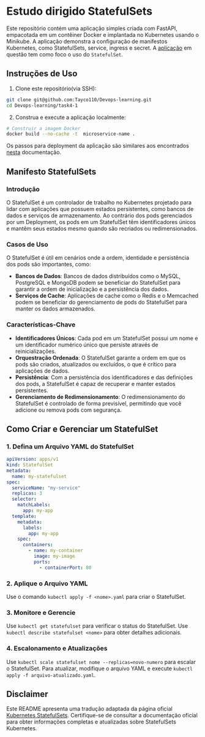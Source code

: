# Estudo dirigido StatefulSets

Este repositório contém uma aplicação simples criada com FastAPI, empacotada em um contêiner Docker e implantada no Kubernetes usando o Minikube. A aplicação demonstra a configuração de manifestos Kubernetes, como StatefulSets, service, ingress e secret. A [aplicação](https://github.com/Tayco110/Devops-learning/blob/main/task4-1/app/main.py) em questão tem como foco o uso do `StatefulSet`.

## Instruções de Uso

1. Clone este repositório(via SSH):

```bash
git clone git@github.com:Tayco110/Devops-learning.git
cd Devops-learning/task4-1
```

2. Construa e execute a aplicação localmente:

```bash
# Construir a imagem Docker
docker build --no-cache -t  microservice-name .
```

Os passos para deployment da aplicação são similares aos encontrados [nesta](https://github.com/Tayco110/Devops-learning/blob/main/task-1/README.md) documentação.

## Manifesto StatefulSets

### Introdução

O StatefulSet é um controlador de trabalho no Kubernetes projetado para lidar com aplicações que possuem estados persistentes, como bancos de dados e serviços de armazenamento. Ao contrário dos pods gerenciados por um Deployment, os pods em um StatefulSet têm identificadores únicos e mantêm seus estados mesmo quando são recriados ou redimensionados.

### Casos de Uso

O StatefulSet é útil em cenários onde a ordem, identidade e persistência dos pods são importantes, como:

- **Bancos de Dados**: Bancos de dados distribuídos como o MySQL, PostgreSQL e MongoDB podem se beneficiar do StatefulSet para garantir a ordem de inicialização e a persistência dos dados.
- **Serviços de Cache**: Aplicações de cache como o Redis e o Memcached podem se beneficiar do gerenciamento de pods do StatefulSet para manter os dados armazenados.

### Características-Chave

- **Identificadores Únicos**: Cada pod em um StatefulSet possui um nome e um identificador numérico único que persiste através de reinicializações.
- **Orquestração Ordenada**: O StatefulSet garante a ordem em que os pods são criados, atualizados ou excluídos, o que é crítico para aplicações de dados.
- **Persistência**: Com a persistência dos identificadores e das definições dos pods, a StatefulSet é capaz de recuperar e manter estados persistentes.
- **Gerenciamento de Redimensionamento**: O redimensionamento do StatefulSet é controlado de forma previsível, permitindo que você adicione ou remova pods com segurança.

## Como Criar e Gerenciar um StatefulSet

### 1. Defina um Arquivo YAML do StatefulSet

```yaml
apiVersion: apps/v1
kind: StatefulSet
metadata:
  name: my-statefulset
spec:
  serviceName: "my-service"
  replicas: 3
  selector:
    matchLabels:
      app: my-app
  template:
    metadata:
      labels:
        app: my-app
    spec:
      containers:
        - name: my-container
          image: my-image
          ports:
            - containerPort: 80
```

### 2. Aplique o Arquivo YAML

Use o comando `kubectl apply -f <nome>.yaml` para criar o StatefulSet.

### 3. Monitore e Gerencie

Use `kubectl get statefulset` para verificar o status do StatefulSet. Use `kubectl describe statefulset <nome>` para obter detalhes adicionais.

### 4. Escalonamento e Atualizações

Use `kubectl scale statefulset nome --replicas=novo-numero` para escalar o StatefulSet. Para atualizar, modifique o arquivo YAML e execute `kubectl apply -f arquivo-atualizado.yaml`.

## Disclaimer

Este README apresenta uma tradução adaptada da página oficial [Kubernetes StatefulSets](https://kubernetes.io/docs/concepts/workloads/controllers/statefulset/). Certifique-se de consultar a documentação oficial para obter informações completas e atualizadas sobre StatefulSets Kubernetes.
